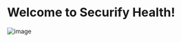 # Welcome to Securify Health!

![image](https://github.com/john-markowsky/Securify-Health/assets/123923257/a1bea24d-5bb3-4143-9294-3bd3261605be)

